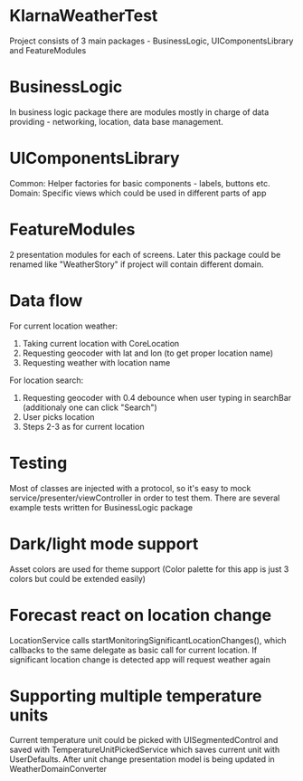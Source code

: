 # KlarnaWeatherTest

Project consists of 3 main packages - BusinessLogic, UIComponentsLibrary and FeatureModules

# BusinessLogic

In business logic package there are modules mostly in charge of data providing - networking, location, data base management.

# UIComponentsLibrary

Common: Helper factories for basic components - labels, buttons etc.
Domain: Specific views which could be used in different parts of app

# FeatureModules

2 presentation modules for each of screens. Later this package could be renamed like "WeatherStory" if project will contain different domain.

# Data flow

For current location weather:
1) Taking current location with CoreLocation
2) Requesting geocoder with lat and lon (to get proper location name)
3) Requesting weather with location name

For location search:
1) Requesting geocoder with 0.4 debounce when user typing in searchBar (additionaly one can click "Search")
2) User picks location
3) Steps 2-3 as for current location

# Testing

Most of classes are injected with a protocol, so it's easy to mock service/presenter/viewController in order to test them. 
There are several example tests written for BusinessLogic package

# Dark/light mode support

Asset colors are used for theme support (Color palette for this app is just 3 colors but could be extended easily)

# Forecast react on location change

LocationService calls startMonitoringSignificantLocationChanges(), which callbacks to the same delegate as basic call for current location. If significant location change is detected app will request weather again

# Supporting multiple temperature units

Current temperature unit could be picked with UISegmentedControl and saved with TemperatureUnitPickedService which saves current unit with UserDefaults. After unit change presentation model is being updated in WeatherDomainConverter

















